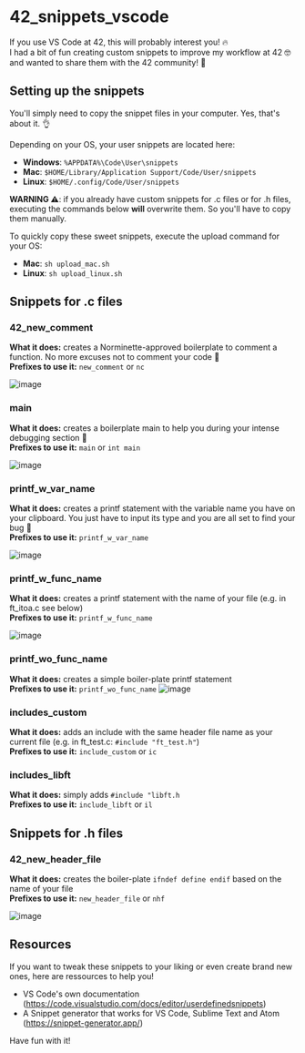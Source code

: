 # 42_snippets_vscode

If you use VS Code at 42, this will probably interest you! :fire:<br>
I had a bit of fun creating custom snippets to improve my workflow at 42 :nerd_face: and wanted to share them with the 42 community! :hugs:<br>

## Setting up the snippets

You'll simply need to copy the snippet files in your computer. Yes, that's about it. :ok_hand:

Depending on your OS, your user snippets are located here:
- **Windows**: `%APPDATA%\Code\User\snippets`
- **Mac**: `$HOME/Library/Application Support/Code/User/snippets`
- **Linux**: `$HOME/.config/Code/User/snippets`

**WARNING :warning:**: if you already have custom snippets for .c files or for .h files, executing the commands below **will** overwrite them. So you'll have to copy them manually.

To quickly copy these sweet snippets, execute the upload command for your OS:
- **Mac**: `sh upload_mac.sh`
- **Linux**: `sh upload_linux.sh`

## Snippets for .c files
 
### 42_new_comment

**What it does:** creates a Norminette-approved boilerplate to comment a function. No more excuses not to comment your code :eyes:<br>
**Prefixes to use it:** `new_comment` or `nc`

![image](https://user-images.githubusercontent.com/66511903/105178528-08398300-5b20-11eb-82ec-6a8d78791aa7.png)
<br>

### main 

**What it does:** creates a boilerplate main to help you during your intense debugging section :bug:<br>
**Prefixes to use it:** `main` or `int main`

![image](https://user-images.githubusercontent.com/66511903/105178068-7762a780-5b1f-11eb-8cc3-4b2132845b6a.png)
<br>

### printf_w_var_name

**What it does:** creates a printf statement with the variable name you have on your clipboard. You just have to input its type and you are all set to find your bug :bug:<br>
**Prefixes to use it:** `printf_w_var_name`

![image](https://user-images.githubusercontent.com/66511903/108497635-acd7ed80-72a3-11eb-9ee3-cbb91a5e9918.png)
<br>

### printf_w_func_name

**What it does:** creates a printf statement with the name of your file (e.g. in ft_itoa.c see below)<br>
**Prefixes to use it:** `printf_w_func_name`

![image](https://user-images.githubusercontent.com/66511903/108498348-a72ed780-72a4-11eb-8b05-b4e8b49deed4.png)
<br>


### printf_wo_func_name

**What it does:** creates a simple boiler-plate printf statement<br>
**Prefixes to use it:** `printf_wo_func_name`
![image](https://user-images.githubusercontent.com/66511903/108498685-23c1b600-72a5-11eb-9ee2-c85c46704a07.png)
<br>

### includes_custom

**What it does:** adds an include with the same header file name as your current file (e.g. in ft_test.c: `#include "ft_test.h"`)<br>
**Prefixes to use it:** `include_custom` or `ic`

### includes_libft

**What it does:** simply adds `#include "libft.h`<br>
**Prefixes to use it:** `include_libft` or `il`

## Snippets for .h files
 
### 42_new_header_file

**What it does:** creates the boiler-plate `ifndef define endif` based on the name of your file<br>
**Prefixes to use it:** `new_header_file` or `nhf`

![image](https://user-images.githubusercontent.com/66511903/108499317-03dec200-72a6-11eb-9ddc-26e90b8592a4.png)
<br>

## Resources

If you want to tweak these snippets to your liking or even create brand new ones, here are ressources to help you! 

- VS Code's own documentation (https://code.visualstudio.com/docs/editor/userdefinedsnippets)
- A Snippet generator that works for VS Code, Sublime Text and Atom (https://snippet-generator.app/)

Have fun with it!
